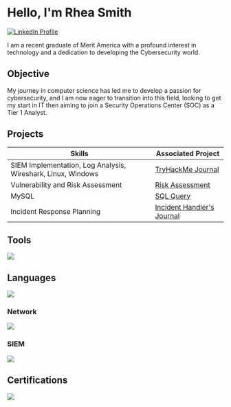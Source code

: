 # Hello, I'm Rhea Smith
<a href="https://www.linkedin.com/in/rhea-smith-0527-cyber">
  <img src="https://img.shields.io/badge/-LinkedIn-0077B5?style=for-the-badge&logo=linkedin&logoColor=white" alt="LinkedIn Profile" />
</a>

I am a recent graduate of Merit America with a profound interest in technology and a dedication to developing the Cybersecurity world.

## Objective

My journey in computer science has led me to develop a passion for cybersecurity, and I am now eager to transition into this field, looking to get my start in IT then aiming to join a Security Operations Center (SOC) as a Tier 1 Analyst.

## Projects


| Skills                                        | Associated Project         |
|-----------------------------------------------|----------------------------|
| SIEM Implementation, Log Analysis, Wireshark, Linux, Windows          | [TryHackMe Journal](https://docs.google.com/document/d/1Ug2vd-WcTqhisPcxM4BYkCUdLxY5-U_muSSC0H_ubfE/edit?usp=sharing)</a>|
| Vulnerability and Risk Assessment | [Risk Assessment](https://docs.google.com/document/d/1JG9U_hQgAyVz8N8Zg-TDo_KTN8vXzo-sR1P2_goCwK0/edit?usp=sharing)</a>|
| MySQL        | [SQL Query](https://docs.google.com/document/d/1vsw_qklwKuZrPngdhgFcuKSseZ62HUKj/edit?usp=sharing&ouid=117466453695957990305&rtpof=true&sd=true)</a>|
| Incident Response Planning      | [Incident Handler's Journal](https://docs.google.com/document/d/1U6gnR4vm6iO5jAAHkby1qMse9_ISUsJH/edit?usp=sharing&ouid=117466453695957990305&rtpof=true&sd=true)</a>|

## Tools
<div>
   <img src="https://img.shields.io/badge/-MySQL-4479A1?&style=for-the-badge&logo=MySQL&logoColor=white" />
</div>  

## Languages
<div>
   <img src="https://img.shields.io/badge/-Python-3776AB?&style=for-the-badge&logo=Python&logoColor=white" />
</div>

### Network
<div>
    <img src="https://img.shields.io/badge/-Wireshark-1679A7?&style=for-the-badge&logo=Wireshark&logoColor=white" />
</div>

### SIEM
<div>
    <img src="https://img.shields.io/badge/-Splunk-000000?&style=for-the-badge&logo=Splunk&logoColor=white" />
</div>

## Certifications

<div>
<img src="https://img.shields.io/badge/-Google%20Cybersecurity%20Professional-4285F4?style=for-the-badge&logo=Google&logoColor=white" />
</div>

